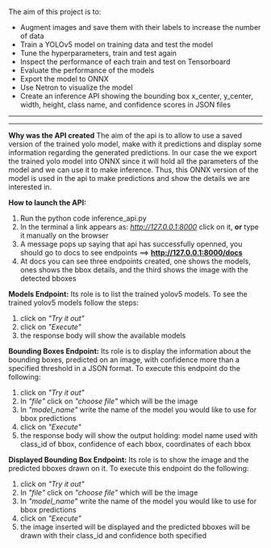 The aim of this project is to:
-	Augment images and save them with their labels to increase the number of data
-	Train a YOLOv5 model on training data and test the model
-	Tune the hyperparameters, train and test again
-	Inspect the performance of each train and test on Tensorboard
-	Evaluate the performance of the models
-	Export the model to ONNX
-	Use Netron to visualize the model
-	Create an inference API showing the bounding box x_center, y_center, width, height, class name, and confidence scores in JSON files

----------------------------------------------------------------------------------------------------------------------------------
----------------------------------------------------------------------------------------------------------------------------------
**Why was the API created**
The aim of the api is to allow to use a saved version of the trained yolo model, make with it predictions and display some information regarding the generated predictions. In our case the we export the trained yolo model into ONNX since it will hold all the parameters of the model and we can use it to make inference. Thus, this ONNX version of the model is used in the api to make predictions and show the details we are interested in.

**How to launch the API:**
1. Run the python code inference_api.py
2. In the terminal a link appears as: _http://127.0.0.1:8000_ click on it, **or** type it manually on the browser
3. A message pops up saying that api has successfully openned, you should go to docs to see endpoints ==> **http://127.0.0.1:8000/docs**
4. At docs you can see three endpoints created, one shows the models, ones shows the bbox details, and the third shows the image with the detected bboxes

**Models Endpoint:**
Its role is to list the trained yolov5 models.
To see the trained yolov5 models follow the steps:
1. click on _"Try it out"_
2. click on _"Execute"_
3. the response body will show the available models

**Bounding Boxes Endpoint:**
Its role is to display the information about the bounding boxes, predicted on an image, with confidence more than a specified threshold in a JSON format.
To execute this endpoint do the following:
1. click on _"Try it out"_
2. In _"file"_ click on _"choose file"_ which will be the image
3. In _"model_name"_ write the name of the model you would like to use for bbox predictions
4. click on _"Execute"_
5. the response body will show the output holding: model name used with class_id of bbox, confidence of each bbox, coordinates of each bbox

**Displayed Bounding Box Endpoint:**
Its role is to show the image and the predicted bboxes drawn on it.
To execute this endpoint do the following:
1. click on _"Try it out"_
2. In _"file"_ click on _"choose file"_ which will be the image
3. In _"model_name"_ write the name of the model you would like to use for bbox predictions
4. click on _"Execute"_
5. the image inserted will be displayed and the predicted bboxes will be drawn with their class_id and confidence both specified

